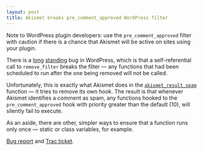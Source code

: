 ```yaml
---
layout: post
title: Akismet breaks pre_comment_approved WordPress filter
---
```

<p>Note to WordPress plugin developers: use the <code>pre_comment_approved</code> filter with caution if there is a chance that Akismet will be active on sites using your plugin.
<p>There is a <a href="https://core.trac.wordpress.org/ticket/9968">long</a> <a href="https://core.trac.wordpress.org/ticket/16245">standing</a> bug in WordPress, which is that a self-referential call to <code>remove_filter</code> breaks the filter — any functions that had been scheduled to run after the one being removed will not be called.
<p>Unfortunately, this is exactly what Akismet does in the <a href="http://plugins.trac.wordpress.org/browser/akismet/trunk/akismet.php?rev=638848#L199"><code>akismet_result_spam</code></a> function — it tries to remove its own hook. The result is that whenever Akismet identifies a comment as spam, any functions hooked to the <code>pre_comment_approved</code> hook with priority greater than the default (10), will silently fail to execute.
<p>As an aside, there are other, simpler ways to ensure that a function runs only once — static or class variables, for example.
<p><a href="http://wordpress.org/support/topic/akismet-breaks-the-pre_comment_approved-filter-for-other-plugins">Bug report</a> and <a href="http://plugins.trac.wordpress.org/ticket/1625">Trac ticket</a>.